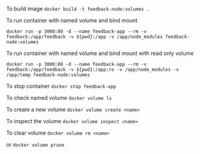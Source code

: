 To build image
`docker build -t feedback-node:volumes . `

To run container with named volume and bind mount

`docker run -p 3000:80 -d --name feedback-app --rm -v feedback:/app/feedback -v ${pwd}:/app -v /app/node_modules feedback-node:volumes`

To run container with named volume and bind mount with read only volume

`docker run -p 3000:80 -d --name feedback-app --rm -v feedback:/app/feedback -v ${pwd}:/app:ro -v /app/node_modules -v /app/temp feedback-node:volumes`

To stop container
`docker stop feedback-app`

To check named volume
`docker volume ls`

To create a new volume
`docker volume create <name>`

To inspect the volume
`docker volume inspect <name>`

To clear volume
`docker volume rm <name>`

or `docker volume prune`
